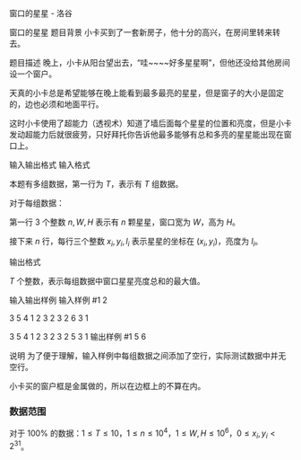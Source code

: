 



窗口的星星 - 洛谷














窗口的星星
题目背景
小卡买到了一套新房子，他十分的高兴，在房间里转来转去。

题目描述
晚上，小卡从阳台望出去，“哇~~~~好多星星啊”，但他还没给其他房间设一个窗户。   

天真的小卡总是希望能够在晚上能看到最多最亮的星星，但是窗子的大小是固定的，边也必须和地面平行。  

这时小卡使用了超能力（透视术）知道了墙后面每个星星的位置和亮度，但是小卡发动超能力后就很疲劳，只好拜托你告诉他最多能够有总和多亮的星星能出现在窗口上。

输入输出格式
输入格式

本题有多组数据，第一行为 $T$，表示有 $T$ 组数据。

对于每组数据：

第一行 $3$ 个整数 $n,W,H$ 表示有 $n$ 颗星星，窗口宽为 $W$，高为 $H$。

接下来 $n$ 行，每行三个整数 $x_i,y_i,l_i$ 表示星星的坐标在 $(x_i,y_i)$，亮度为 $l_i$。

输出格式

$T$ 个整数，表示每组数据中窗口星星亮度总和的最大值。

输入输出样例
输入样例 #1
2

3 5 4
1 2 3
2 3 2
6 3 1

3 5 4
1 2 3
2 3 2
5 3 1
输出样例 #1
5
6

说明
为了便于理解，输入样例中每组数据之间添加了空行，实际测试数据中并无空行。

小卡买的窗户框是金属做的，所以在边框上的不算在内。

### 数据范围

对于 $100\%$ 的数据：$1\le T \le 10$，$1\le n \le 10^4$，$1\le W,H \le 10^6$，$0\le x_i,y_i < 2^{31}$。






